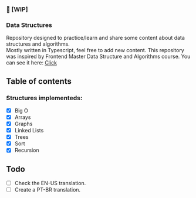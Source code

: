 ### 🛑 [WIP]

### Data Structures

Repository designed to practice/learn and share some content about data structures and algorithms. <br>
Mostly written in Typescript, feel free to add new content.
This repository was inspired by Frontend Master Data Structure and Algorithms course.
You can see it here: [Click](https://frontendmasters.com/courses/algorithms/)

## Table of contents

### Structures implementeds:

- [x] Big O
- [x] Arrays
- [x] Graphs
- [x] Linked Lists
- [x] Trees
- [x] Sort
- [x] Recursion

## Todo

- [ ] Check the EN-US translation.
- [ ] Create a PT-BR translation.
